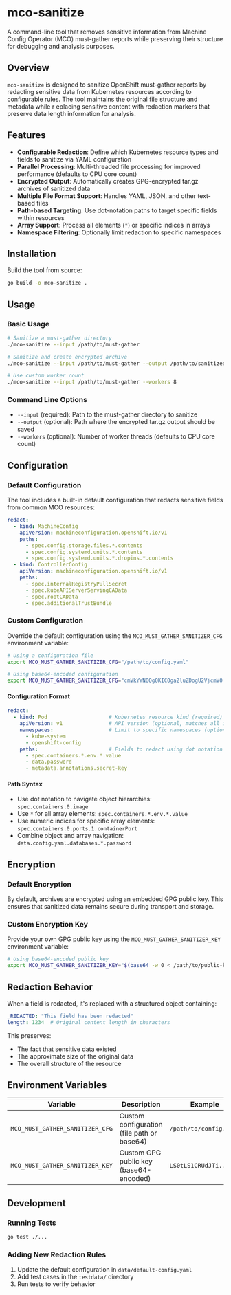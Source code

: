 # mco-sanitize

A command-line tool that removes sensitive information from Machine Config Operator (MCO) must-gather reports while 
preserving their structure for debugging and analysis purposes.

## Overview

`mco-sanitize` is designed to sanitize OpenShift must-gather reports by redacting sensitive data from Kubernetes 
resources according to configurable rules. The tool maintains the original file structure and metadata while r
eplacing sensitive content with redaction markers that preserve data length information for analysis.

## Features

- **Configurable Redaction**: Define which Kubernetes resource types and fields to sanitize via YAML configuration
- **Parallel Processing**: Multi-threaded file processing for improved performance (defaults to CPU core count)
- **Encrypted Output**: Automatically creates GPG-encrypted tar.gz archives of sanitized data
- **Multiple File Format Support**: Handles YAML, JSON, and other text-based files
- **Path-based Targeting**: Use dot-notation paths to target specific fields within resources
- **Array Support**: Process all elements (`*`) or specific indices in arrays
- **Namespace Filtering**: Optionally limit redaction to specific namespaces

## Installation

Build the tool from source:

```bash
go build -o mco-sanitize .
```

## Usage

### Basic Usage

```bash
# Sanitize a must-gather directory
./mco-sanitize --input /path/to/must-gather

# Sanitize and create encrypted archive
./mco-sanitize --input /path/to/must-gather --output /path/to/sanitized.tar.gz

# Use custom worker count
./mco-sanitize --input /path/to/must-gather --workers 8
```

### Command Line Options

- `--input` (required): Path to the must-gather directory to sanitize
- `--output` (optional): Path where the encrypted tar.gz output should be saved
- `--workers` (optional): Number of worker threads (defaults to CPU core count)

## Configuration

### Default Configuration

The tool includes a built-in default configuration that redacts sensitive fields from common MCO resources:

```yaml
redact:
  - kind: MachineConfig
    apiVersion: machineconfiguration.openshift.io/v1
    paths:
      - spec.config.storage.files.*.contents
      - spec.config.systemd.units.*.contents
      - spec.config.systemd.units.*.dropins.*.contents
  - kind: ControllerConfig
    apiVersion: machineconfiguration.openshift.io/v1
    paths:
      - spec.internalRegistryPullSecret
      - spec.kubeAPIServerServingCAData
      - spec.rootCAData
      - spec.additionalTrustBundle
```

### Custom Configuration

Override the default configuration using the `MCO_MUST_GATHER_SANITIZER_CFG` environment variable:

```bash
# Using a configuration file
export MCO_MUST_GATHER_SANITIZER_CFG="/path/to/config.yaml"

# Using base64-encoded configuration
export MCO_MUST_GATHER_SANITIZER_CFG="cmVkYWN0Og0KIC0ga2luZDogU2VjcmV0..."
```

#### Configuration Format

```yaml
redact:
  - kind: Pod                    # Kubernetes resource kind (required)
    apiVersion: v1               # API version (optional, matches all if empty)
    namespaces:                  # Limit to specific namespaces (optional)
      - kube-system
      - openshift-config
    paths:                       # Fields to redact using dot notation
      - spec.containers.*.env.*.value
      - data.password
      - metadata.annotations.secret-key
```

#### Path Syntax

- Use dot notation to navigate object hierarchies: `spec.containers.0.image`
- Use `*` for all array elements: `spec.containers.*.env.*.value`
- Use numeric indices for specific array elements: `spec.containers.0.ports.1.containerPort`
- Combine object and array navigation: `data.config.yaml.databases.*.password`

## Encryption

### Default Encryption

By default, archives are encrypted using an embedded GPG public key. This ensures that sanitized data remains 
secure during transport and storage.

### Custom Encryption Key

Provide your own GPG public key using the `MCO_MUST_GATHER_SANITIZER_KEY` environment variable:

```bash
# Using base64-encoded public key
export MCO_MUST_GATHER_SANITIZER_KEY="$(base64 -w 0 < /path/to/public-key.asc)"
```

## Redaction Behavior

When a field is redacted, it's replaced with a structured object containing:

```yaml
_REDACTED: "This field has been redacted"
length: 1234  # Original content length in characters
```

This preserves:
- The fact that sensitive data existed
- The approximate size of the original data
- The overall structure of the resource


## Environment Variables

| Variable | Description | Example |
|----------|-------------|---------|
| `MCO_MUST_GATHER_SANITIZER_CFG` | Custom configuration (file path or base64) | `/path/to/config.yaml` |
| `MCO_MUST_GATHER_SANITIZER_KEY` | Custom GPG public key (base64-encoded) | `LS0tLS1CRUdJTi...` |

## Development

### Running Tests

```bash
go test ./...
```

### Adding New Redaction Rules

1. Update the default configuration in `data/default-config.yaml`
2. Add test cases in the `testdata/` directory
3. Run tests to verify behavior
